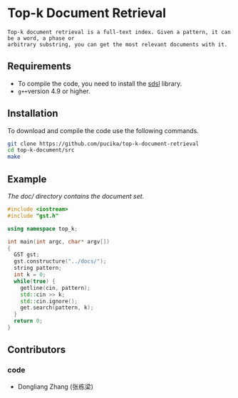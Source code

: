# Top-k Document Retrieval

    Top-k document retrieval is a full-text index. Given a pattern, it can be a word, a phase or 
    arbitrary substring, you can get the most relevant documents with it. 

## Requirements

* To compile the code, you need to install the [sdsl](https://github.com/simongog/sdsl-lite)
  library.
* `g++`version 4.9 or higher.

## Installation

To download and compile the code use the following commands.

```Bash
git clone https://github.com/pucika/top-k-document-retrieval
cd top-k-document/src
make
```

## Example

*The doc/ directory contains the document set.*

```cpp
#include <iostream>
#include "gst.h"

using namespace top_k;

int main(int argc, char* argv[])
{
  GST gst;
  gst.constructure("../docs/");
  string pattern;
  int k = 0;
  while(true) {
    getline(cin, pattern);
    std::cin >> k;
    std::cin.ignore();
    get.search(pattern, k);
  }
  return 0;
}
```

  
  ## Contributors
  
  ### code
  
  * Dongliang Zhang (张栋梁)
